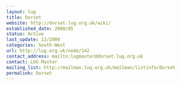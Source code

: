 ```yaml
---
layout: lug
title: Dorset
website: http://dorset.lug.org.uk/wiki/
established_date: 2000/05
status: Active
last_update: 12/2009
categories: South-West
url: http://lug.org.uk/node/142
contact_address: mailto:lugmaster@dorset.lug.org.uk
contact: LUG Master
mailing_list: http://mailman.lug.org.uk/mailman/listinfo/dorset
permalink: Dorset
---
```

